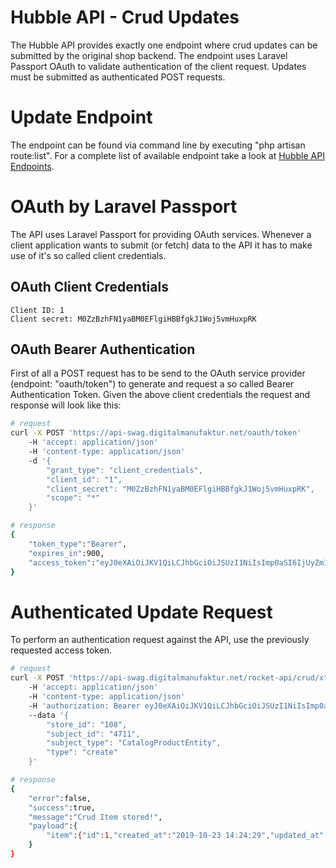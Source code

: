 # Hubble API - Crud Updates


The Hubble API provides exactly one endpoint where crud updates can be
submitted by the original shop backend. The endpoint uses Laravel
Passport OAuth to validate authentication of the client request. Updates
must be submitted as authenticated POST requests.

  

# Update Endpoint

The endpoint can be found via command line by executing "php artisan
route:list". For a complete list of available endpoint take a look
at [Hubble API
Endpoints](./endpoints.html).

  

# OAuth by Laravel Passport

The API uses Laravel Passport for providing OAuth services. Whenever a
client application wants to submit (or fetch) data to the API it has to
make use of it's so called client credentials.

## OAuth Client Credentials

```dotenv
Client ID: 1
Client secret: M0ZzBzhFN1yaBM0EFlgiHBBfgkJ1Woj5vmHuxpRK
```

>

## OAuth Bearer Authentication

First of all a POST request has to be send to the OAuth service provider
(endpoint: "oauth/token") to generate and request a so called Bearer
Authentication Token. Given the above client credentials the request and
response will look like this:


```bash
# request
curl -X POST 'https://api-swag.digitalmanufaktur.net/oauth/token' 
    -H 'accept: application/json'
    -H 'content-type: application/json'
    -d '{
        "grant_type": "client_credentials",
        "client_id": "1",
        "client_secret": "M0ZzBzhFN1yaBM0EFlgiHBBfgkJ1Woj5vmHuxpRK",
        "scope": "*"
    }'

# response
{
    "token_type":"Bearer",
    "expires_in":900,
    "access_token":"eyJ0eXAiOiJKV1QiLCJhbGciOiJSUzI1NiIsImp0aSI6IjUyZmIzZDAzYWI0ZTEyMWMyMjZiNWVhZWQ4YmE3ZWQwMDQ2M2Q2NmI2NjIyNjEwYTllMzUyNzUyNjczMjc2N2E5ZDFmMWRkYTc5MmVkMGI5In0.eyJhdWQiOiIzIiwianRpIjoiNTJmYjNkMDNhYjRlMTIxYzIyNmI1ZWFlZDhiYTdlZDAwNDYzZDY2YjY2MjI2MTBhOWUzNTI3NTI2NzMyNzY3YTlkMWYxZGRhNzkyZWQwYjkiLCJpYXQiOjE1NzE4NDE2NDUsIm5iZiI6MTU3MTg0MTY0NSwiZXhwIjoxNTcxODQyNTQ1LCJzdWIiOiIiLCJzY29wZXMiOlsiKiJdfQ.6mtIH7Fr2dA-oEwwCplWcnu7HG50vvnRHxFFciwDYwsL5c2wls9DKTMiy5kN3mdjJOXYvXrhg4JSr4_lOUu85rb51OQIGC3pK9-eu7EGzvI_RvNzfwjO6R3YWL26dmn0ueaBehljcZOlSJQbTs92u_Fhffr6AH1kJhTWmpIIVeq2I6MNSg10hdsWiJK1DaLQbkuctb5orrrS76zEKytWQZ8Fbfx-cPUkqHMzcKWZfdDWiLvQcJU_fg7O5qkq79LuxD2ZFQDfEl3FAnIspdjuqpLxu41uU32f-Hp14yWWdsOGai8hBBu6AB5M28AXuziHO2Ia8uHwqTyBUMLxzEaJ8XLTaIVWP6qL3O6kxkYwZzGgI8XKZK7ys-FYVEURUhg6vlEKUzc0bDuTigLj58rgQBuzcinbkWC1_VGmI0UGd1x_siB_LtMwI9MJfr22C93NqIQqn-ZJzasc0gUAuDEvX-olR3NHwsyatmhwp_JaVDTpdpGa7HgZ-HeB_lEg04T0SKyXCZffNOpf8sF1ijx5a6uPRb4ogv1oSQkC-6mHXMhTAayfawzlIi-x1S739QcyBVg1YiURq8botl7R5HxaMPqwG0sVttiVAhqXwdOFoHZuEo8qKRzEz17iOrSvnfZPQhxGeJB1sjFH8oJgAF0Ly-oLeQDielewO-xRXSHG23g"
}
```


  

# Authenticated Update Request

To perform an authentication request against the API, use the previously
requested access token.

```bash
# request
curl -X POST 'https://api-swag.digitalmanufaktur.net/rocket-api/crud/xtc'
    -H 'accept: application/json'
    -H 'content-type: application/json' 
    -H 'authorization: Bearer eyJ0eXAiOiJKV1QiLCJhbGciOiJSUzI1NiIsImp0aSI6IjUyZmIzZDAzYWI0ZTEyMWMyMjZiNWVhZWQ4YmE3ZWQwMDQ2M2Q2NmI2NjIyNjEwYTllMzUyNzUyNjczMjc2N2E5ZDFmMWRkYTc5MmVkMGI5In0.eyJhdWQiOiIzIiwianRpIjoiNTJmYjNkMDNhYjRlMTIxYzIyNmI1ZWFlZDhiYTdlZDAwNDYzZDY2YjY2MjI2MTBhOWUzNTI3NTI2NzMyNzY3YTlkMWYxZGRhNzkyZWQwYjkiLCJpYXQiOjE1NzE4NDE2NDUsIm5iZiI6MTU3MTg0MTY0NSwiZXhwIjoxNTcxODQyNTQ1LCJzdWIiOiIiLCJzY29wZXMiOlsiKiJdfQ.6mtIH7Fr2dA-oEwwCplWcnu7HG50vvnRHxFFciwDYwsL5c2wls9DKTMiy5kN3mdjJOXYvXrhg4JSr4_lOUu85rb51OQIGC3pK9-eu7EGzvI_RvNzfwjO6R3YWL26dmn0ueaBehljcZOlSJQbTs92u_Fhffr6AH1kJhTWmpIIVeq2I6MNSg10hdsWiJK1DaLQbkuctb5orrrS76zEKytWQZ8Fbfx-cPUkqHMzcKWZfdDWiLvQcJU_fg7O5qkq79LuxD2ZFQDfEl3FAnIspdjuqpLxu41uU32f-Hp14yWWdsOGai8hBBu6AB5M28AXuziHO2Ia8uHwqTyBUMLxzEaJ8XLTaIVWP6qL3O6kxkYwZzGgI8XKZK7ys-FYVEURUhg6vlEKUzc0bDuTigLj58rgQBuzcinbkWC1_VGmI0UGd1x_siB_LtMwI9MJfr22C93NqIQqn-ZJzasc0gUAuDEvX-olR3NHwsyatmhwp_JaVDTpdpGa7HgZ-HeB_lEg04T0SKyXCZffNOpf8sF1ijx5a6uPRb4ogv1oSQkC-6mHXMhTAayfawzlIi-x1S739QcyBVg1YiURq8botl7R5HxaMPqwG0sVttiVAhqXwdOFoHZuEo8qKRzEz17iOrSvnfZPQhxGeJB1sjFH8oJgAF0Ly-oLeQDielewO-xRXSHG23g'
    --data '{
        "store_id": "108",
        "subject_id": "4711",
        "subject_type": "CatalogProductEntity",
        "type": "create"
    }'

# response
{
    "error":false,
    "success":true,
    "message":"Crud Item stored!",
    "payload":{
        "item":{"id":1,"created_at":"2019-10-23 14:24:29","updated_at":"2019-10-23 14:24:29","done":0,"queued":0,"store_id":108,"subject_id":4711,"subject_type":"CatalogProductEntity","type":"create","emitted_by":null,"emitted_data":null}
    }
}
```
